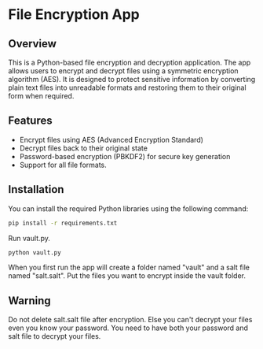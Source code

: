 # File Encryption App

## Overview

This is a Python-based file encryption and decryption application. The app allows users to encrypt and decrypt files using a symmetric encryption algorithm (AES). It is designed to protect sensitive information by converting plain text files into unreadable formats and restoring them to their original form when required.

## Features

- Encrypt files using AES (Advanced Encryption Standard)
- Decrypt files back to their original state
- Password-based encryption (PBKDF2) for secure key generation
- Support for all file formats.

## Installation

You can install the required Python libraries using the following command:

```bash
pip install -r requirements.txt
```

Run vault.py.

```bash
python vault.py
```

When you first run the app will create a folder named "vault" and a salt file named "salt.salt". Put the files you want to encrypt inside the vault folder.

## Warning

Do not delete salt.salt file after encryption. Else you can't decrypt your files even you know your password. You need to have both your password and salt file to decrypt your files.

